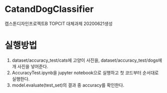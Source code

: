 # CatandDogClassifier
캡스톤디자인프로젝트B TOPCIT 대체과제
20200621생성

# 실행방법
1. dataset/accuracy_test/cats에 고양이 사진을, dataset/accuracy_test/dogs에 개 사진을 넣어준다.
2. AccuracyTest.ipynb을 jupyter notebook으로 실행하고 첫 코드부터 순서대로 실행한다.
3. model.evaluate(test_set)의 결과 중 accuracy를 확인한다.
